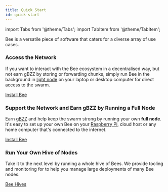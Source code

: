 ```yaml
---
title: Quick Start
id: quick-start
---
```


import Tabs from '@theme/Tabs';
import TabItem from '@theme/TabItem';

Bee is a versatile piece of software that caters for a diverse array of use cases. 

### Access the Network

If you want to interact with the Bee ecosystem in a decentralised way, but not earn gBZZ by storing or forwarding chunks, simply run Bee in the background in [light node](/docs/access-the-swarm/light-node) on your laptop or desktop computer for direct access to the swarm.

[Install Bee](/docs/getting-started/install)

### Support the Network and Earn gBZZ by Running a Full Node

Earn [gBZZ](/docs/working-with-bee/cashing-out) and help keep the swarm strong by running your own **full node**. It's easy to set up your own Bee on your [Raspberry Pi](/docs/getting-started/rasp-bee-ry-pi), cloud host or any home computer that's connected to the internet. 

[Install Bee](/docs/getting-started/install)

### Run Your Own Hive of Nodes

Take it to the next level by running a whole hive of Bees. We provide tooling and monitoring for to help you manage large deployments of many Bee nodes.

[Bee Hives](/docs/getting-started/hive)

<!-- ### [Help Others Access the Swarm](/docs/installation/gateway.md)

Contribute to the decentralisation of the swarm by creating your own Swarm Gateway so that users who aren't running Bee can connect to the swarm.  -->